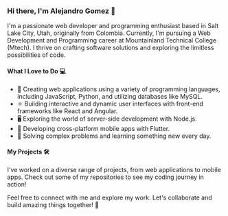 ### Hi there, I'm Alejandro Gomez 👋

I'm a passionate web developer and programming enthusiast based in Salt Lake City, Utah, originally from Colombia. Currently, I'm pursuing a Web Development and Programming career at Mountainland Technical College (Mtech). I thrive on crafting software solutions and exploring the limitless possibilities of code.

#### What I Love to Do 💻

- 🚀 Creating web applications using a variety of programming languages, including JavaScript, Python, and utilizing databases like MySQL.
- ⚛️ Building interactive and dynamic user interfaces with front-end frameworks like React and Angular.
- 🖥️ Exploring the world of server-side development with Node.js.
- 📱 Developing cross-platform mobile apps with Flutter.
- 🧩 Solving complex problems and learning something new every day.

#### My Projects 🛠️

I've worked on a diverse range of projects, from web applications to mobile apps. Check out some of my repositories to see my coding journey in action!

Feel free to connect with me and explore my work. Let's collaborate and build amazing things together! 🌟
